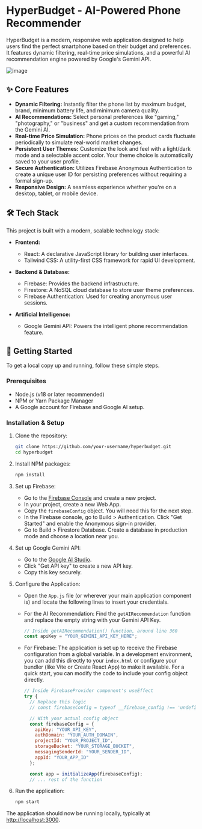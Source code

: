 # HyperBudget - AI-Powered Phone Recommender

HyperBudget is a modern, responsive web application designed to help users find the perfect smartphone based on their budget and preferences. It features dynamic filtering, real-time price simulations, and a powerful AI recommendation engine powered by Google's Gemini API.

![image](https://github.com/user-attachments/assets/97e04919-c568-40d7-901e-a3f57069e6ba)

## ✨ Core Features

- **Dynamic Filtering:** Instantly filter the phone list by maximum budget, brand, minimum battery life, and minimum camera quality.
- **AI Recommendations:** Select personal preferences like "gaming," "photography," or "business" and get a custom recommendation from the Gemini AI.
- **Real-time Price Simulation:** Phone prices on the product cards fluctuate periodically to simulate real-world market changes.
- **Persistent User Themes:** Customize the look and feel with a light/dark mode and a selectable accent color. Your theme choice is automatically saved to your user profile.
- **Secure Authentication:** Utilizes Firebase Anonymous Authentication to create a unique user ID for persisting preferences without requiring a formal sign-up.
- **Responsive Design:** A seamless experience whether you're on a desktop, tablet, or mobile device.

## 🛠️ Tech Stack

This project is built with a modern, scalable technology stack:

- **Frontend:**
  - React: A declarative JavaScript library for building user interfaces.
  - Tailwind CSS: A utility-first CSS framework for rapid UI development.

- **Backend & Database:**
  - Firebase: Provides the backend infrastructure.
  - Firestore: A NoSQL cloud database to store user theme preferences.
  - Firebase Authentication: Used for creating anonymous user sessions.

- **Artificial Intelligence:**
  - Google Gemini API: Powers the intelligent phone recommendation feature.

## 🚀 Getting Started

To get a local copy up and running, follow these simple steps.

### Prerequisites

- Node.js (v18 or later recommended)
- NPM or Yarn Package Manager
- A Google account for Firebase and Google AI setup.

### Installation & Setup

1. Clone the repository:

   ```bash
   git clone https://github.com/your-username/hyperbudget.git
   cd hyperbudget
   ```

2. Install NPM packages:

   ```bash
   npm install
   ```

3. Set up Firebase:

   - Go to the [Firebase Console](https://console.firebase.google.com/) and create a new project.
   - In your project, create a new Web App.
   - Copy the `firebaseConfig` object. You will need this for the next step.
   - In the Firebase console, go to Build > Authentication. Click "Get Started" and enable the Anonymous sign-in provider.
   - Go to Build > Firestore Database. Create a database in production mode and choose a location near you.

4. Set up Google Gemini API:

   - Go to the [Google AI Studio](https://aistudio.google.com/).
   - Click "Get API key" to create a new API key.
   - Copy this key securely.

5. Configure the Application:

   - Open the `App.js` file (or wherever your main application component is) and locate the following lines to insert your credentials.

   - For the AI Recommendation: Find the `getAIRecommendation` function and replace the empty string with your Gemini API Key.

     ```javascript
     // Inside getAIRecommendation() function, around line 360
     const apiKey = "YOUR_GEMINI_API_KEY_HERE";
     ```

   - For Firebase: The application is set up to receive the Firebase configuration from a global variable. In a development environment, you can add this directly to your `index.html` or configure your bundler (like Vite or Create React App) to make it available. For a quick start, you can modify the code to include your config object directly.

     ```javascript
     // Inside FirebaseProvider component's useEffect
     try {
       // Replace this logic
       // const firebaseConfig = typeof __firebase_config !== 'undefined' ? JSON.parse(__firebase_config) : {};

       // With your actual config object
       const firebaseConfig = {
         apiKey: "YOUR_API_KEY",
         authDomain: "YOUR_AUTH_DOMAIN",
         projectId: "YOUR_PROJECT_ID",
         storageBucket: "YOUR_STORAGE_BUCKET",
         messagingSenderId: "YOUR_SENDER_ID",
         appId: "YOUR_APP_ID"
       };

       const app = initializeApp(firebaseConfig);
       // ... rest of the function
     ```

6. Run the application:

   ```bash
   npm start
   ```

The application should now be running locally, typically at [http://localhost:3000](http://localhost:3000).
